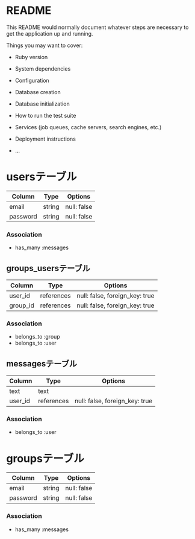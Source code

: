 # README

This README would normally document whatever steps are necessary to get the
application up and running.

Things you may want to cover:

* Ruby version

* System dependencies

* Configuration

* Database creation

* Database initialization

* How to run the test suite

* Services (job queues, cache servers, search engines, etc.)

* Deployment instructions

* ...

# usersテーブル
|Column|Type|Options|
|------|----|-------|
|email|string|null: false|
|password|string|null: false|

### Association
- has_many :messages

## groups_usersテーブル

|Column|Type|Options|
|------|----|-------|
|user_id|references|null: false, foreign_key: true|
|group_id|references|null: false, foreign_key: true|

### Association
- belongs_to :group
- belongs_to :user


## messagesテーブル
|Column|Type|Options|
|------|----|-------|
|text|text||
|user_id|references|null: false, foreign_key: true|
### Association
- belongs_to :user

# groupsテーブル
|Column|Type|Options|
|------|----|-------|
|email|string|null: false|
|password|string|null: false|

### Association
- has_many :messages